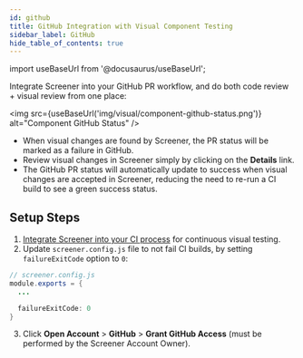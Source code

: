```yaml
---
id: github
title: GitHub Integration with Visual Component Testing
sidebar_label: GitHub
hide_table_of_contents: true
---
```


import useBaseUrl from '@docusaurus/useBaseUrl';

Integrate Screener into your GitHub PR workflow, and do both code review + visual review from one place:

<img src={useBaseUrl('img/visual/component-github-status.png')} alt="Component GitHub Status" />

* When visual changes are found by Screener, the PR status will be marked as a failure in GitHub.
* Review visual changes in Screener simply by clicking on the **Details** link.
* The GitHub PR status will automatically update to success when visual changes are accepted in Screener, reducing the need to re-run a CI build to see a green success status.

## Setup Steps
1. [Integrate Screener into your CI process](/visual/component-testing/integrations/continuous-integration) for continuous visual testing.
2. Update `screener.config.js` file to not fail CI builds, by setting `failureExitCode` option to `0`:
  ```java
  // screener.config.js
  module.exports = {
    ...

    failureExitCode: 0
  }
  ```
3. Click **Open Account** > **GitHub** > **Grant GitHub Access** (must be performed by the Screener Account Owner).
